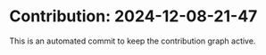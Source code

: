 # Contribution: 2024-12-08-21-47
This is an automated commit to keep the contribution graph active.
